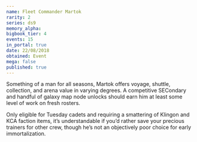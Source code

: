 ```yaml
---
name: Fleet Commander Martok
rarity: 2
series: ds9
memory_alpha:
bigbook_tier: 4
events: 15
in_portal: true
date: 22/08/2018
obtained: Event
mega: false
published: true
---
```


Something of a man for all seasons, Martok offers voyage, shuttle, collection, and arena value in varying degrees. A competitive SECondary and handful of galaxy map node unlocks should earn him at least some level of work on fresh rosters.

Only eligible for Tuesday cadets and requiring a smattering of Klingon and KCA faction items, it’s understandable if you’d rather save your precious trainers for other crew, though he’s not an objectively poor choice for early immortalization.
